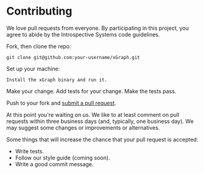 # Contributing

We love pull requests from everyone. By participating in this project, you
agree to abide by the Introspective Systems code guidelines.

Fork, then clone the repo:

    git clone git@github.com:your-username/xGraph.git

Set up your machine:

    Install the xGraph binary and run it.

Make your change. Add tests for your change. Make the tests pass.

Push to your fork and [submit a pull request][pr].

[pr]: https://github.com/IntrospectiveSystems/xGraph/compare/

At this point you're waiting on us. We like to at least comment on pull requests
within three business days (and, typically, one business day). We may suggest
some changes or improvements or alternatives.

Some things that will increase the chance that your pull request is accepted:

* Write tests.
* Follow our style guide (coming soon).
* Write a good commit message.